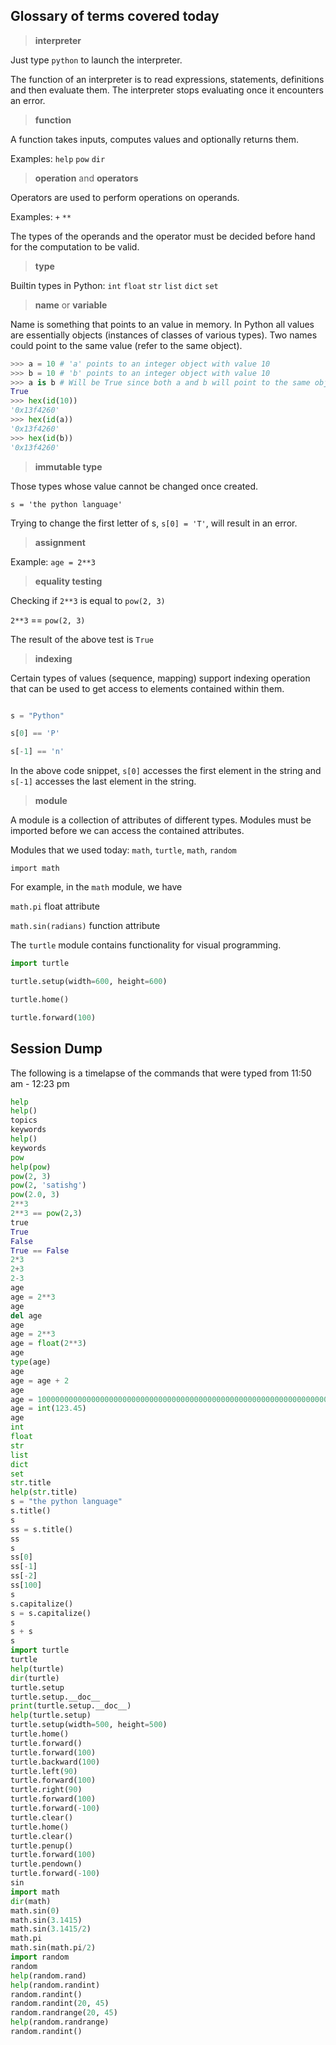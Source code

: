 Glossary of terms covered today
-------------------------------

> __interpreter__

Just type ```python``` to launch the interpreter.

The function of an interpreter is to read expressions, statements, definitions and then evaluate them. The interpreter stops evaluating once it encounters an error.


> __function__

A function takes inputs, computes values and optionally returns them.

Examples: ```help``` ```pow``` ```dir```


> __operation__ and __operators__

Operators are used to perform operations on operands.

Examples: ```+``` ```**```

The types of the operands and the operator must be decided before hand for the computation to be valid.


> __type__

Builtin types in Python: ```int``` ```float``` ```str``` ```list``` ```dict``` ```set```


> __name__ or __variable__

Name is something that points to an value in memory. In Python all values are essentially objects (instances of classes of various types). Two names could point to the same value (refer to the same object).

```python
>>> a = 10 # 'a' points to an integer object with value 10
>>> b = 10 # 'b' points to an integer object with value 10
>>> a is b # Will be True since both a and b will point to the same object with value 10
True
>>> hex(id(10))
'0x13f4260'
>>> hex(id(a))
'0x13f4260'
>>> hex(id(b))
'0x13f4260'
```


> __immutable type__

Those types whose value cannot be changed once created.

```s = 'the python language'```

Trying to change the first letter of s, ```s[0] = 'T'```, will result in an error.


> __assignment__

Example: ```age = 2**3```


> __equality testing__

Checking if ```2**3``` is equal to ```pow(2, 3)``` 

```2**3``` == ```pow(2, 3)```

The result of the above test is ```True```


> __indexing__

Certain types of values (sequence, mapping) support indexing operation that can be used to get access to elements contained within them.

```python

s = "Python"

s[0] == 'P'

s[-1] == 'n'
```

In the above code snippet, ```s[0]``` accesses the first element in the string and ```s[-1]``` accesses the last element in the string.


> __module__

A module is a collection of attributes of different types. Modules must be imported before we can access the contained attributes.

Modules that we used today: ```math```, ```turtle```, ```math```, ```random```


```import math```

For example, in the ```math``` module, we have

```math.pi``` float attribute

```math.sin(radians)``` function attribute


The ```turtle``` module contains functionality for visual programming.

```python
import turtle

turtle.setup(width=600, height=600)

turtle.home()

turtle.forward(100)
```


Session Dump
------------
The following is a timelapse of the commands that were typed from 11:50 am - 12:23 pm
```python
help
help()
topics
keywords
help()
keywords
pow
help(pow)
pow(2, 3)
pow(2, 'satishg')
pow(2.0, 3)
2**3
2**3 == pow(2,3)
true
True
False
True == False
2*3
2+3
2-3
age
age = 2**3
age
del age
age
age = 2**3
age = float(2**3)
age
type(age)
age
age = age + 2
age
age = 100000000000000000000000000000000000000000000000000000000000000000
age = int(123.45)
age
int
float
str
list
dict
set
str.title
help(str.title)
s = "the python language"
s.title()
s
ss = s.title()
ss
s
ss[0]
ss[-1]
ss[-2]
ss[100]
s
s.capitalize()
s = s.capitalize()
s
s + s
s
import turtle
turtle
help(turtle)
dir(turtle)
turtle.setup
turtle.setup.__doc__
print(turtle.setup.__doc__)
help(turtle.setup)
turtle.setup(width=500, height=500)
turtle.home()
turtle.forward()
turtle.forward(100)
turtle.backward(100)
turtle.left(90)
turtle.forward(100)
turtle.right(90)
turtle.forward(100)
turtle.forward(-100)
turtle.clear()
turtle.home()
turtle.clear()
turtle.penup()
turtle.forward(100)
turtle.pendown()
turtle.forward(-100)
sin
import math
dir(math)
math.sin(0)
math.sin(3.1415)
math.sin(3.1415/2)
math.pi
math.sin(math.pi/2)
import random
random
help(random.rand)
help(random.randint)
random.randint()
random.randint(20, 45)
random.randrange(20, 45)
help(random.randrange)
random.randint()
```
